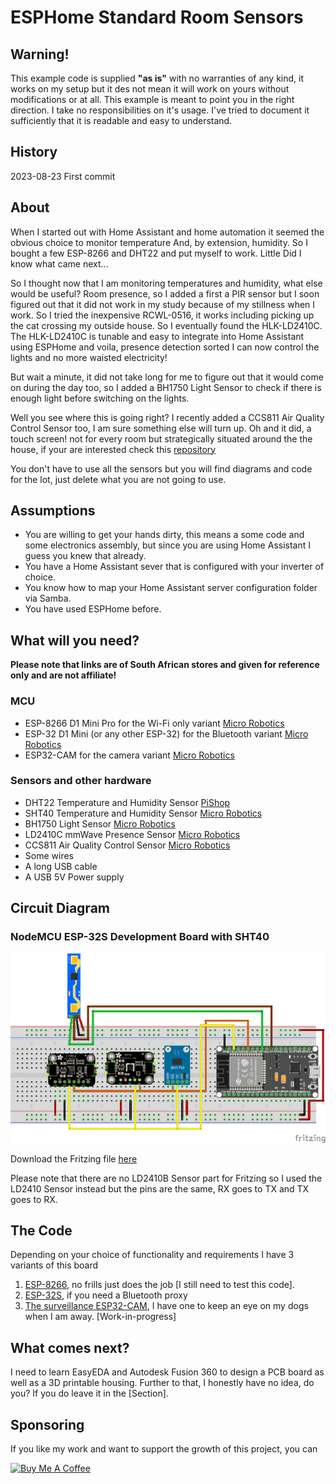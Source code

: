 # ESPHome Standard Room Sensors

## Warning!

This example code is supplied **"as is"** with no warranties of any kind, it works on my setup but it des not mean it will work on yours without modifications or at all. This example is meant to point you in the right direction. I take no responsibilities on it's usage. 
I've tried to document it sufficiently that it is readable and easy to understand.

## History

2023-08-23 First commit

## About 

When I started out with Home Assistant and home automation it seemed the obvious choice to monitor temperature And, by extension, humidity. So I bought a few ESP-8266 and DHT22 and put myself to work. Little Did I know what came next...

So I thought now that I am monitoring temperatures and humidity, what else would be useful?
Room presence, so I added a first a PIR sensor but  I soon figured out that it did not work in my study because of my stillness when I work. So I tried the inexpensive RCWL-0516, it works including picking up the cat crossing my outside house. So I eventually found the HLK-LD2410C. The HLK-LD2410C is tunable and easy to integrate into Home Assistant using ESPHome and voila, presence detection sorted I can now control the lights and no more waisted electricity!

But wait a minute, it did not take long for me to figure out that it would come on during the day too, so I added a BH1750 Light Sensor to check if there is enough light before switching on the lights.

Well you see where this is going right?
I recently added a CCS811 Air Quality Control Sensor too, I am sure something else will turn up. 
Oh and it did, a touch screen! not for every room but strategically situated around the the house, if your are interested check this [repository](../Kitchen%20Display/README.md)

You don't have to use all the sensors but you will find diagrams and code for the lot, just delete what you are not going to use.

## Assumptions

- You are willing to get your hands dirty, this means a some code and some electronics assembly, but since you are using Home Assistant I guess you knew that already.
- You have a Home Assistant sever that is configured with your inverter of choice.
- You know how to map your Home Assistant server configuration folder via Samba.
- You have used ESPHome before.

## What will you need?

**Please note that links are of South African stores and given for reference only and are not affiliate!**

### MCU

* ESP-8266 D1 Mini Pro for the Wi-Fi only variant 
  [Micro Robotics](https://www.robotics.org.za/MINI-D1-16M-ANT)
* ESP-32 D1 Mini (or any other ESP-32) for the Bluetooth variant 
  [Micro Robotics](https://www.robotics.org.za/D1-ESP32)
* ESP32-CAM for the camera variant 
  [Micro Robotics](https://www.robotics.org.za/ESP32-CAM-OV2640)

### Sensors and other hardware

* DHT22 Temperature and Humidity Sensor
  [PiShop](https://www.pishop.co.za/store/am2302-dht22-temperature-and-humidity-sensor-module)
* SHT40 Temperature and Humidity Sensor
  [Micro Robotics](https://www.robotics.org.za/SHT-40-QWIIC)
* BH1750 Light Sensor
  [Micro Robotics](https://www.robotics.org.za/BH1750)
* LD2410C mmWave Presence Sensor
  [Micro Robotics](https://www.robotics.org.za/HLK-LD2410C)
* CCS811 Air Quality Control Sensor
  [Micro Robotics](https://www.robotics.org.za/SEN0318)
* Some wires
* A long USB cable
* A USB 5V Power supply

## Circuit Diagram

### NodeMCU ESP-32S Development Board with SHT40
![ESP32S Room Sensor v1](Images/room_sensor_bluetooth.png)

Download the Fritzing file [here](fritzing/room_sensor_bluetooth.fzz)

Please note that there are no LD2410B Sensor part for Fritzing so I used the LD2410 Sensor instead but the pins are the same, RX goes to TX and TX goes to RX.

## The Code

Depending on your choice of functionality and requirements I have 3 variants of this board
1. [ESP-8266](ESPHome/room_sensor_wifi_only.yaml), no frills just does the job [I still need to test this code].
2. [ESP-32S](ESPHome/room_sensor_bluetooth.yaml), if you need a Bluetooth proxy
3. [The surveillance ESP32-CAM](ESPHome/room_sensor_camera.yaml), I have one to keep an eye on my dogs when I am away. [Work-in-progress]

## What comes next?

I need to learn EasyEDA and Autodesk Fusion 360 to design a PCB board as well as a 3D printable housing.
Further to that, I honestly have no idea, do you? If you do leave it in the [Section].

## Sponsoring

 If you like my work and want to support the growth of this project, you can 

[![Buy Me A Coffee][2]][1]

[1]: https://www.buymeacoffee.com/parentpj
[2]: https://cdn.buymeacoffee.com/buttons/default-black.png